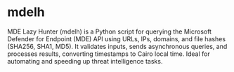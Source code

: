 # mdelh
MDE Lazy Hunter (mdelh) is a Python script for querying the Microsoft Defender for Endpoint (MDE) API using URLs, IPs, domains, and file hashes (SHA256, SHA1, MD5). It validates inputs, sends asynchronous queries, and processes results, converting timestamps to Cairo local time. Ideal for automating and speeding up threat intelligence tasks.
